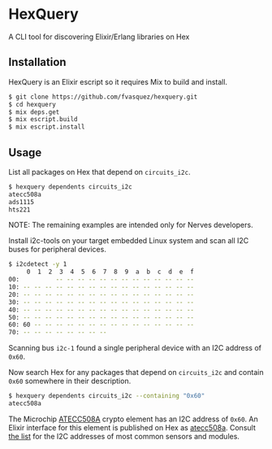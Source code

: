 # HexQuery

A CLI tool for discovering Elixir/Erlang libraries on Hex

## Installation

HexQuery is an Elixir escript so it requires Mix to build and install.

```bash
$ git clone https://github.com/fvasquez/hexquery.git
$ cd hexquery
$ mix deps.get
$ mix escript.build
$ mix escript.install
```

## Usage

List all packages on Hex that depend on `circuits_i2c`.

```bash
$ hexquery dependents circuits_i2c
atecc508a
ads1115
hts221
```

NOTE: The remaining examples are intended only for Nerves developers.

Install i2c-tools on your target embedded Linux system and scan all I2C buses for peripheral devices.

```bash
$ i2cdetect -y 1
     0  1  2  3  4  5  6  7  8  9  a  b  c  d  e  f
00:          -- -- -- -- -- -- -- -- -- -- -- -- --
10: -- -- -- -- -- -- -- -- -- -- -- -- -- -- -- --
20: -- -- -- -- -- -- -- -- -- -- -- -- -- -- -- --
30: -- -- -- -- -- -- -- -- -- -- -- -- -- -- -- --
40: -- -- -- -- -- -- -- -- -- -- -- -- -- -- -- --
50: -- -- -- -- -- -- -- -- -- -- -- -- -- -- -- --
60: 60 -- -- -- -- -- -- -- -- -- -- -- -- -- -- --
70: -- -- -- -- -- -- -- --
```

Scanning bus `i2c-1` found a single peripheral device with an I2C address of `0x60`.

Now search Hex for any packages that depend on `circuits_i2c` and contain `0x60` somewhere in their description.

```bash
$ hexquery dependents circuits_i2c --containing "0x60"
atecc508a
```

The Microchip [ATECC508A](https://www.microchip.com/wwwproducts/en/ATECC508A) crypto element has an I2C address of `0x60`. An Elixir interface for this element is published on Hex as [atecc508a](https://hex.pm/packages/atecc508a). Consult [the list](https://learn.adafruit.com/i2c-addresses/the-list) for the I2C addresses of most common sensors and modules.
